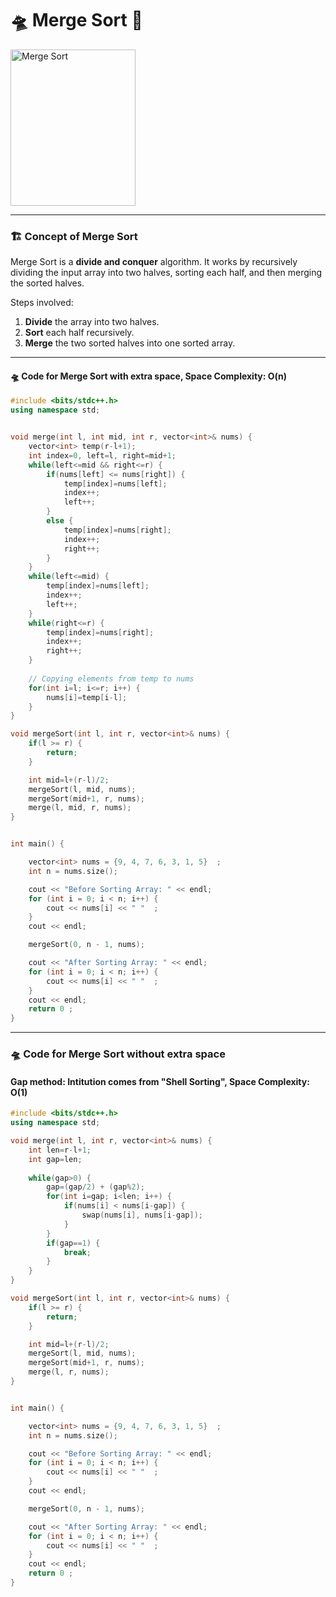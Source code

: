 # 🛸 Merge Sort 🚀

<img align="center" alt="Merge Sort" height="250" width="200" src="https://upload.wikimedia.org/wikipedia/commons/c/cc/Merge-sort-example-300px.gif">

---

### 🏗️ Concept of Merge Sort

Merge Sort is a **divide and conquer** algorithm. It works by recursively dividing the input array into two halves, sorting each half, and then merging the sorted halves.

Steps involved:
1. **Divide** the array into two halves.
2. **Sort** each half recursively.
3. **Merge** the two sorted halves into one sorted array.

---

#### :flying_saucer: Code for Merge Sort with extra space, Space Complexity: O(n)

```cpp
#include <bits/stdc++.h>
using namespace std;


void merge(int l, int mid, int r, vector<int>& nums) {
    vector<int> temp(r-l+1);
    int index=0, left=l, right=mid+1;
    while(left<=mid && right<=r) {
        if(nums[left] <= nums[right]) {
            temp[index]=nums[left];
            index++;
            left++;
        }
        else {
            temp[index]=nums[right];
            index++;
            right++;
        }
    }
    while(left<=mid) {
        temp[index]=nums[left];
        index++;
        left++;
    }
    while(right<=r) {
        temp[index]=nums[right];
        index++;
        right++;
    }
    
    // Copying elements from temp to nums
    for(int i=l; i<=r; i++) {
        nums[i]=temp[i-l];
    }
}

void mergeSort(int l, int r, vector<int>& nums) {
    if(l >= r) {
        return;
    }

    int mid=l+(r-l)/2;
    mergeSort(l, mid, nums);
    mergeSort(mid+1, r, nums);
    merge(l, mid, r, nums);
}


int main() {

    vector<int> nums = {9, 4, 7, 6, 3, 1, 5}  ;
    int n = nums.size();

    cout << "Before Sorting Array: " << endl;
    for (int i = 0; i < n; i++) {
        cout << nums[i] << " "  ;
    }
    cout << endl;

    mergeSort(0, n - 1, nums);

    cout << "After Sorting Array: " << endl;
    for (int i = 0; i < n; i++) {
        cout << nums[i] << " "  ;
    }
    cout << endl;
    return 0 ;
}
```

---

### :flying_saucer: Code for Merge Sort without extra space
#### Gap method: Intitution comes from "Shell Sorting", Space Complexity: O(1)

``` cpp
#include <bits/stdc++.h>
using namespace std;

void merge(int l, int r, vector<int>& nums) {
    int len=r-l+1;
    int gap=len;
    
    while(gap>0) {
        gap=(gap/2) + (gap%2);
        for(int i=gap; i<len; i++) {
            if(nums[i] < nums[i-gap]) {
                swap(nums[i], nums[i-gap]);
            }
        }
        if(gap==1) {
            break;
        }
    }
}

void mergeSort(int l, int r, vector<int>& nums) {
    if(l >= r) {
        return;
    }

    int mid=l+(r-l)/2;
    mergeSort(l, mid, nums);
    mergeSort(mid+1, r, nums);
    merge(l, r, nums);
}


int main() {

    vector<int> nums = {9, 4, 7, 6, 3, 1, 5}  ;
    int n = nums.size();

    cout << "Before Sorting Array: " << endl;
    for (int i = 0; i < n; i++) {
        cout << nums[i] << " "  ;
    }
    cout << endl;

    mergeSort(0, n - 1, nums);

    cout << "After Sorting Array: " << endl;
    for (int i = 0; i < n; i++) {
        cout << nums[i] << " "  ;
    }
    cout << endl;
    return 0 ;
}
```